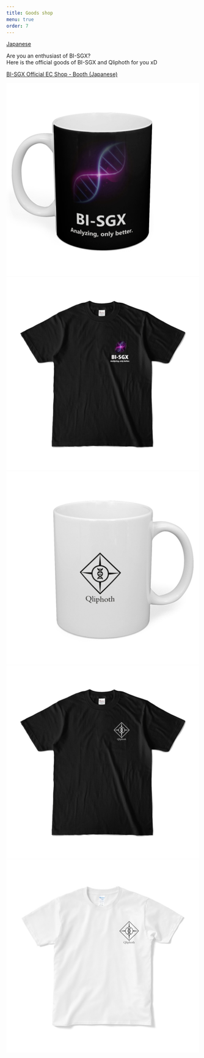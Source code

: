 ```yaml
---
title: Goods shop
menu: true
order: 7
---
```


[Japanese](/docs/shop_ja.md)

Are you an enthusiast of BI-SGX?  
Here is the official goods of BI-SGX and Qliphoth for you xD

[BI-SGX Official EC Shop - Booth (Japanese)](https://bi-sgx.booth.pm/)

![photo](/assets/img/goods1.jpg)![photo](/assets/img/goods2.jpg) 
![photo](/assets/img/goods3.jpg)![photo](/assets/img/goods4.jpg) 
![photo](/assets/img/goods5.jpg) 
